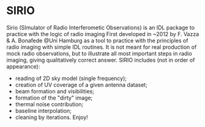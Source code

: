 # SIRIO

Sirio (SImulator of Radio Interferometic Observations) is an  IDL package to practice with the logic of radio imaging
First developed in ~2012 by F. Vazza & A. Bonafede @Uni Hamburg as a tool to practice with the principles of radio imaging with simple IDL routines. 
It is not meant for real production of mock radio observations, but to illustrate all most important steps in radio imaging, giving qualitatively correct answer.
SIRIO includes (not in order of appearance):
- reading of 2D sky model (single frequency);
- creation of UV coverage of a given antenna dataset;
- beam formation and visibilities;
- formation of the "dirty" image;
- thermal noise contribution;
- baseline interpolation;
- cleaning by iterations.
Enjoy! 


